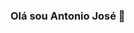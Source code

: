 ### Olá sou Antonio José 👋

<!--
**antoniojose2023/antoniojose2023** is a ✨ _special_ ✨ repository because its `README.md` (this file) appears on your GitHub profile.

Here are some ideas to get you started:

- 🔭 I’m currently working on ...
- 🌱 I’m currently learning ...
- 👯 I’m looking to collaborate on ...
- 🤔 I’m looking for help with ...
- 💬 Ask me about ...
- 📫 How to reach me: ...
- 😄 Pronouns: ...
- ⚡ Fun fact: ...
-->

<div>
<a href="https://github.com/antoniojose2023">
<img height="180em" src="https://github-readme-stats.vercel.app/api?username=antoniojose2023&show_icons=true&theme=dracula&include_all_commits >
<img height="180em" src="https://github-readme-stats.vercel.app/api/top-langs/?username=antoniojose2023&layout=compact&langs_count=7&theme=dark >
<\div>
